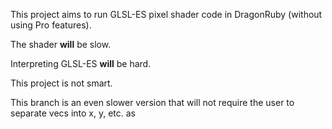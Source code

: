 This project aims to run GLSL-ES pixel shader code in DragonRuby (without using Pro features).

The shader **will** be slow.

Interpreting GLSL-ES **will** be hard.

This project is not smart.

This branch is an even slower version that will not require the user to separate vecs into x, y, etc. as